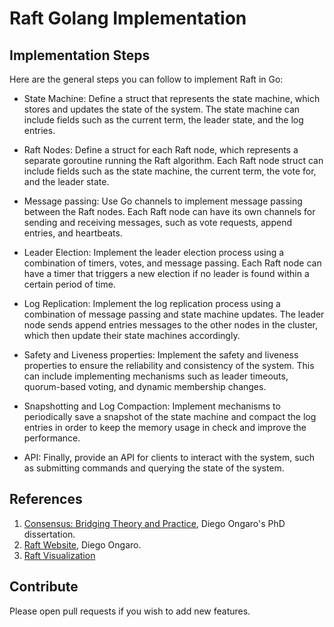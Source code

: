 # Raft Golang Implementation

## Implementation Steps

Here are the general steps you can follow to implement Raft in Go:

* State Machine: Define a struct that represents the state machine, which stores and updates the state of the system. The state machine can include fields such as the current term, the leader state, and the log entries.

* Raft Nodes: Define a struct for each Raft node, which represents a separate goroutine running the Raft algorithm. Each Raft node struct can include fields such as the state machine, the current term, the vote for, and the leader state.

* Message passing: Use Go channels to implement message passing between the Raft nodes. Each Raft node can have its own channels for sending and receiving messages, such as vote requests, append entries, and heartbeats.

* Leader Election: Implement the leader election process using a combination of timers, votes, and message passing. Each Raft node can have a timer that triggers a new election if no leader is found within a certain period of time.

* Log Replication: Implement the log replication process using a combination of message passing and state machine updates. The leader node sends append entries messages to the other nodes in the cluster, which then update their state machines accordingly.

* Safety and Liveness properties: Implement the safety and liveness properties to ensure the reliability and consistency of the system. This can include implementing mechanisms such as leader timeouts, quorum-based voting, and dynamic membership changes.

* Snapshotting and Log Compaction: Implement mechanisms to periodically save a snapshot of the state machine and compact the log entries in order to keep the memory usage in check and improve the performance.

* API: Finally, provide an API for clients to interact with the system, such as submitting commands and querying the state of the system.

## References

1. [Consensus: Bridging Theory and Practice](https://github.com/ongardie/dissertation#readme), Diego Ongaro's PhD dissertation.
2. [Raft Website](https://raft.github.io/), Diego Ongaro.
3. [Raft Visualization](https://thesecretlivesofdata.com/raft/)

## Contribute

Please open pull requests if you wish to add new features.

